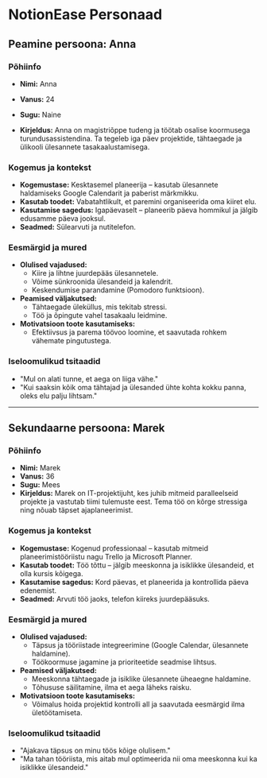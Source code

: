 # NotionEase Personaad

## Peamine persoona: Anna

### Põhiinfo
- **Nimi:** Anna
- **Vanus:** 24
- **Sugu:** Naine

- **Kirjeldus:** Anna on magistriõppe tudeng ja töötab osalise koormusega turundusassistendina. Ta tegeleb iga päev projektide, tähtaegade ja ülikooli ülesannete tasakaalustamisega.

### Kogemus ja kontekst
- **Kogemustase:** Kesktasemel planeerija – kasutab ülesannete haldamiseks Google Calendarit ja paberist märkmikku.
- **Kasutab toodet:** Vabatahtlikult, et paremini organiseerida oma kiiret elu.
- **Kasutamise sagedus:** Igapäevaselt – planeerib päeva hommikul ja jälgib edusamme päeva jooksul.
- **Seadmed:** Sülearvuti ja nutitelefon.

### Eesmärgid ja mured
- **Olulised vajadused:**
  - Kiire ja lihtne juurdepääs ülesannetele.
  - Võime sünkroonida ülesandeid ja kalendrit.
  - Keskendumise parandamine (Pomodoro funktsioon).
- **Peamised väljakutsed:**
  - Tähtaegade üleküllus, mis tekitab stressi.
  - Töö ja õpingute vahel tasakaalu leidmine.
- **Motivatsioon toote kasutamiseks:**
  - Efektiivsus ja parema töövoo loomine, et saavutada rohkem vähemate pingutustega.

### Iseloomulikud tsitaadid
- "Mul on alati tunne, et aega on liiga vähe."
- "Kui saaksin kõik oma tähtajad ja ülesanded ühte kohta kokku panna, oleks elu palju lihtsam."

---

## Sekundaarne persoona: Marek

### Põhiinfo
- **Nimi:** Marek
- **Vanus:** 36
- **Sugu:** Mees
- **Kirjeldus:** Marek on IT-projektijuht, kes juhib mitmeid paralleelseid projekte ja vastutab tiimi tulemuste eest. Tema töö on kõrge stressiga ning nõuab täpset ajaplaneerimist.

### Kogemus ja kontekst
- **Kogemustase:** Kogenud professionaal – kasutab mitmeid planeerimistööriistu nagu Trello ja Microsoft Planner.
- **Kasutab toodet:** Töö tõttu – jälgib meeskonna ja isiklikke ülesandeid, et olla kursis kõigega.
- **Kasutamise sagedus:** Kord päevas, et planeerida ja kontrollida päeva edenemist.
- **Seadmed:** Arvuti töö jaoks, telefon kiireks juurdepääsuks.

### Eesmärgid ja mured
- **Olulised vajadused:**
  - Täpsus ja tööriistade integreerimine (Google Calendar, ülesannete haldamine).
  - Töökoormuse jagamine ja prioriteetide seadmise lihtsus.
- **Peamised väljakutsed:**
  - Meeskonna tähtaegade ja isiklike ülesannete üheaegne haldamine.
  - Tõhususe säilitamine, ilma et aega läheks raisku.
- **Motivatsioon toote kasutamiseks:**
  - Võimalus hoida projektid kontrolli all ja saavutada eesmärgid ilma ületöötamiseta.

### Iseloomulikud tsitaadid
- "Ajakava täpsus on minu töös kõige olulisem."
- "Ma tahan tööriista, mis aitab mul optimeerida nii oma meeskonna kui ka isiklikke ülesandeid."
